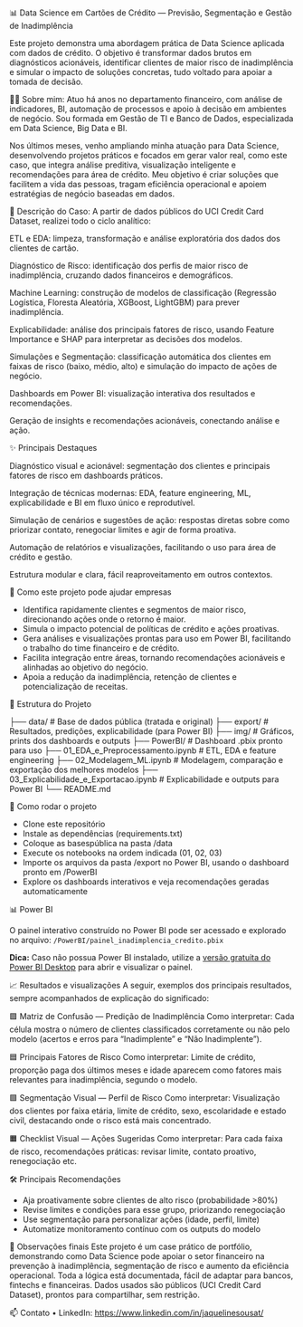 📊 Data Science em Cartões de Crédito — Previsão, Segmentação e Gestão de Inadimplência

Este projeto demonstra uma abordagem prática de Data Science aplicada com dados de crédito. O objetivo é transformar dados brutos em diagnósticos acionáveis, identificar clientes de maior risco de inadimplência e simular o impacto de soluções concretas, tudo voltado para apoiar a tomada de decisão.


👩‍💻 Sobre mim:
Atuo há anos no departamento financeiro, com análise de indicadores, BI, automação de processos e apoio à decisão em ambientes de negócio. Sou formada em Gestão de TI e Banco de Dados, especializada em Data Science, Big Data e BI.

Nos últimos meses, venho ampliando minha atuação para Data Science, desenvolvendo projetos práticos e focados em gerar valor real, como este caso, que integra análise preditiva, visualização inteligente e recomendações para área de crédito. Meu objetivo é criar soluções que facilitem a vida das pessoas, tragam eficiência operacional e apoiem estratégias de negócio baseadas em dados.


🔎 Descrição do Caso:
A partir de dados públicos do UCI Credit Card Dataset, realizei todo o ciclo analítico:

ETL e EDA: limpeza, transformação e análise exploratória dos dados dos clientes de cartão.

Diagnóstico de Risco: identificação dos perfis de maior risco de inadimplência, cruzando dados financeiros e demográficos.

Machine Learning: construção de modelos de classificação (Regressão Logística, Floresta Aleatória, XGBoost, LightGBM) para prever inadimplência.

Explicabilidade: análise dos principais fatores de risco, usando Feature Importance e SHAP para interpretar as decisões dos modelos.

Simulações e Segmentação: classificação automática dos clientes em faixas de risco (baixo, médio, alto) e simulação do impacto de ações de negócio.

Dashboards em Power BI: visualização interativa dos resultados e recomendações.

Geração de insights e recomendações acionáveis, conectando análise e ação.

✨ Principais Destaques

Diagnóstico visual e acionável: segmentação dos clientes e principais fatores de risco em dashboards práticos.

Integração de técnicas modernas: EDA, feature engineering, ML, explicabilidade e BI em fluxo único e reprodutível.

Simulação de cenários e sugestões de ação: respostas diretas sobre como priorizar contato, renegociar limites e agir de forma proativa.

Automação de relatórios e visualizações, facilitando o uso para área de crédito e gestão.

Estrutura modular e clara, fácil reaproveitamento em outros contextos.


🚀 Como este projeto pode ajudar empresas

* Identifica rapidamente clientes e segmentos de maior risco, direcionando ações onde o retorno é maior.
* Simula o impacto potencial de políticas de crédito e ações proativas.
* Gera análises e visualizações prontas para uso em Power BI, facilitando o trabalho do time financeiro e de crédito.
* Facilita integração entre áreas, tornando recomendações acionáveis e alinhadas ao objetivo do negócio.
* Apoia a redução da inadimplência, retenção de clientes e potencialização de receitas.


📂 Estrutura do Projeto

├── data/                            # Base de dados pública (tratada e original)
├── export/                          # Resultados, predições, explicabilidade (para Power BI)
├── img/                             # Gráficos, prints dos dashboards e outputs
├── PowerBI/                         # Dashboard .pbix pronto para uso
├── 01_EDA_e_Preprocessamento.ipynb  # ETL, EDA e feature engineering
├── 02_Modelagem_ML.ipynb            # Modelagem, comparação e exportação dos melhores modelos
├── 03_Explicabilidade_e_Exportacao.ipynb  # Explicabilidade e outputs para Power BI
└── README.md

🔗 Como rodar o projeto

* Clone este repositório
* Instale as dependências (requirements.txt)
* Coloque as basespública na pasta /data
* Execute os notebooks na ordem indicada (01, 02, 03)
* Importe os arquivos da pasta /export no Power BI, usando o dashboard pronto em /PowerBI
* Explore os dashboards interativos e veja recomendações geradas automaticamente


📊 Power BI

O painel interativo construído no Power BI pode ser acessado e explorado no arquivo:
`/PowerBI/painel_inadimplencia_credito.pbix`

**Dica:** Caso não possua Power BI instalado, utilize a [versão gratuita do Power BI Desktop](https://powerbi.microsoft.com/pt-br/desktop/) para abrir e visualizar o painel.


📈 Resultados e visualizações
A seguir, exemplos dos principais resultados, sempre acompanhados de explicação do significado:

🟪 Matriz de Confusão — Predição de Inadimplência
Como interpretar: Cada célula mostra o número de clientes classificados corretamente ou não pelo modelo (acertos e erros para “Inadimplente” e “Não Inadimplente”).

🟦 Principais Fatores de Risco
Como interpretar: Limite de crédito, proporção paga dos últimos meses e idade aparecem como fatores mais relevantes para inadimplência, segundo o modelo.

🟩 Segmentação Visual — Perfil de Risco
Como interpretar: Visualização dos clientes por faixa etária, limite de crédito, sexo, escolaridade e estado civil, destacando onde o risco está mais concentrado.

🟧 Checklist Visual — Ações Sugeridas
Como interpretar: Para cada faixa de risco, recomendações práticas: revisar limite, contato proativo, renegociação etc.

🛠️ Principais Recomendações

* Aja proativamente sobre clientes de alto risco (probabilidade >80%)
* Revise limites e condições para esse grupo, priorizando renegociação
* Use segmentação para personalizar ações (idade, perfil, limite)
* Automatize monitoramento contínuo com os outputs do modelo


📝 Observações finais
Este projeto é um case prático de portfólio, demonstrando como Data Science pode apoiar o setor financeiro na prevenção à inadimplência, segmentação de risco e aumento da eficiência operacional.
Toda a lógica está documentada, fácil de adaptar para bancos, fintechs e financeiras.
Dados usados são públicos (UCI Credit Card Dataset), prontos para compartilhar, sem restrição.


📫 Contato
• LinkedIn: https://www.linkedin.com/in/jaquelinesousat/